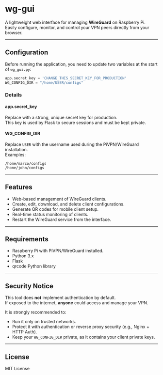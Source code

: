 # wg-gui

A lightweight web interface for managing **WireGuard** on Raspberry Pi.\
Easily configure, monitor, and control your VPN peers directly from your
browser.

------------------------------------------------------------------------

## Configuration

Before running the application, you need to update two variables at the
start of `wg_gui.py`:

``` python
app.secret_key = 'CHANGE_THIS_SECRET_KEY_FOR_PRODUCTION'  
WG_CONFIG_DIR = "/home/USER/configs"
```

### Details

#### app.secret_key

Replace with a strong, unique secret key for production.\
This key is used by Flask to secure sessions and must be kept private.

#### WG_CONFIG_DIR

Replace `USER` with the username used during the PiVPN/WireGuard
installation.\
Examples:

    /home/marco/configs
    /home/john/configs

------------------------------------------------------------------------

## Features

-   Web-based management of WireGuard clients.
-   Create, edit, download, and delete client configurations.
-   Generate QR codes for mobile client setup.
-   Real-time status monitoring of clients.
-   Restart the WireGuard service from the interface.

------------------------------------------------------------------------

## Requirements

-   Raspberry Pi with PiVPN/WireGuard installed.
-   Python 3.x
-   Flask
-   qrcode Python library

------------------------------------------------------------------------

## Security Notice

This tool does **not** implement authentication by default.\
If exposed to the internet, **anyone** could access and manage your VPN.

It is strongly recommended to:

-   Run it only on trusted networks.
-   Protect it with authentication or reverse proxy security (e.g.,
    Nginx + HTTP Auth).
-   Keep your `WG_CONFIG_DIR` private, as it contains your client
    private keys.

------------------------------------------------------------------------

## License

MIT License
